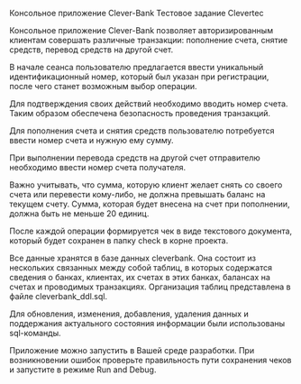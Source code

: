Консольное приложение Clever-Bank
Тестовое задание Clevertec

 Консольное приложение Clever-Bank позволяет авторизированным клиентам совершать различные транзакции: пополнение счета, снятие средств, перевод средств на другой счет.
 
 В начале сеанса пользователю предлагается ввести уникальный идентификационный номер, который был указан при регистрации, после чего станет возможным выбор операции.
 
 Для подтверждения своих действий необходимо вводить номер счета. Таким образом обеспечена безопасность проведения транзакций.
 
 Для пополнения счета и снятия средств пользователю потребуется ввести номер счета и нужную ему сумму. 
 
 При выполнении перевода средств на другой счет отправителю необходимо ввести номер счета получателя.
 
 Важно учитывать, что сумма, которую клиент желает снять со своего счета или перевести кому-либо, не должна превышать баланс на текущем счету. Сумма, которая будет внесена на счет при пополнении, должна быть не меньше 20 единиц. 
 
 После каждой операции формируется чек в виде текстового документа, который будет сохранен в папку check в корне проекта.
 
 Все данные хранятся в базе данных cleverbank. Она состоит из нескольких связанных между собой таблиц, в которых содержатся сведения о банках, клиентах, их счетах в этих банках, балансах на счетах и проводимых транзакциях. Организация таблиц представлена в файле cleverbank_ddl.sql.
 
 Для обновления, изменения, добавления, удаления данных и поддержания актуального состояния информации были использованы sql-команды. 

 Приложение можно запустить в Вашей среде разработки. При возникновении ошибок проверьте правильность пути сохранения чеков и запустите в режиме Run and Debug.

 
